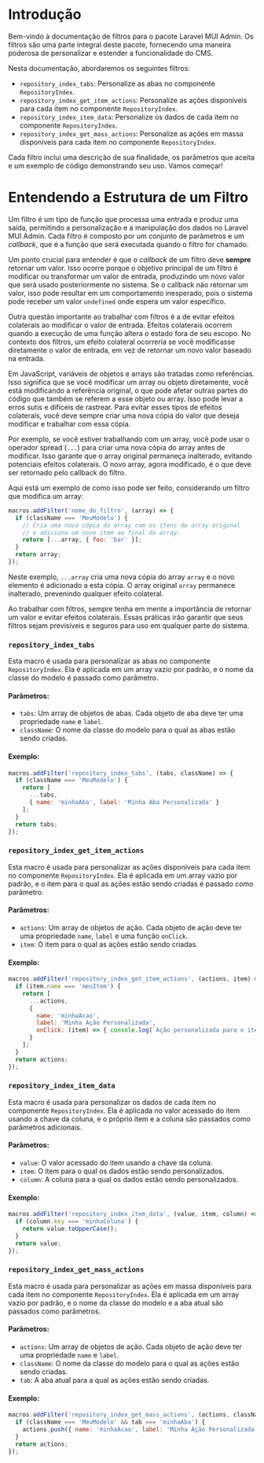 # Introdução

Bem-vindo à documentação de filtros para o pacote Laravel MUI Admin. Os filtros são uma parte integral deste pacote, fornecendo uma maneira poderosa de personalizar e estender a funcionalidade do CMS.

Nesta documentação, abordaremos os seguintes filtros:

- `repository_index_tabs`: Personalize as abas no componente `RepositoryIndex`.
- `repository_index_get_item_actions`: Personalize as ações disponíveis para cada item no componente `RepositoryIndex`.
- `repository_index_item_data`: Personalize os dados de cada item no componente `RepositoryIndex`.
- `repository_index_get_mass_actions`: Personalize as ações em massa disponíveis para cada item no componente `RepositoryIndex`.

Cada filtro inclui uma descrição de sua finalidade, os parâmetros que aceita e um exemplo de código demonstrando seu uso. Vamos começar!

# Entendendo a Estrutura de um Filtro

Um filtro é um tipo de função que processa uma entrada e produz uma saída, permitindo a personalização e a manipulação dos dados no Laravel MUI Admin. Cada filtro é composto por um conjunto de parâmetros e um *callback*, que é a função que será executada quando o filtro for chamado.

Um ponto crucial para entender é que o *callback* de um filtro deve **sempre** retornar um valor. Isso ocorre porque o objetivo principal de um filtro é modificar ou transformar um valor de entrada, produzindo um novo valor que será usado posteriormente no sistema. Se o callback não retornar um valor, isso pode resultar em um comportamento inesperado, pois o sistema pode receber um valor `undefined` onde espera um valor específico.

Outra questão importante ao trabalhar com filtros é a de evitar efeitos colaterais ao modificar o valor de entrada. Efeitos colaterais ocorrem quando a execução de uma função altera o estado fora de seu escopo. No contexto dos filtros, um efeito colateral ocorreria se você modificasse diretamente o valor de entrada, em vez de retornar um novo valor baseado na entrada.

Em JavaScript, variáveis de objetos e arrays são tratadas como referências. Isso significa que se você modificar um array ou objeto diretamente, você está modificando a referência original, o que pode afetar outras partes do código que também se referem a esse objeto ou array. Isso pode levar a erros sutis e difíceis de rastrear. Para evitar esses tipos de efeitos colaterais, você deve sempre criar uma nova cópia do valor que deseja modificar e trabalhar com essa cópia.

Por exemplo, se você estiver trabalhando com um array, você pode usar o operador spread (`...`) para criar uma nova cópia do array antes de modificar. Isso garante que o array original permaneça inalterado, evitando potenciais efeitos colaterais. O novo array, agora modificado, é o que deve ser retornado pelo callback do filtro.

Aqui está um exemplo de como isso pode ser feito, considerando um filtro que modifica um array:

```javascript
macros.addFilter('nome_do_filtro', (array) => {
  if (className === 'MeuModelo') {
    // Cria uma nova cópia do array com os itens do array original
    // e adiciona um novo item ao final do array.
    return [...array, { foo: 'bar' }];
  }
  return array;
});
```

Neste exemplo, `...array` cria uma nova cópia do array `array` e o novo elemento é adicionado a esta cópia. O array original `array` permanece inalterado, prevenindo qualquer efeito colateral. 

Ao trabalhar com filtros, sempre tenha em mente a importância de retornar um valor e evitar efeitos colaterais. Essas práticas irão garantir que seus filtros sejam previsíveis e seguros para uso em qualquer parte do sistema.

### `repository_index_tabs`

Esta macro é usada para personalizar as abas no componente `RepositoryIndex`. Ela é aplicada em um array vazio por padrão, e o nome da classe do modelo é passado como parâmetro.

#### Parâmetros:

- `tabs`: Um array de objetos de abas. Cada objeto de aba deve ter uma propriedade `name` e `label`.
- `className`: O nome da classe do modelo para o qual as abas estão sendo criadas.

#### Exemplo:

```javascript
macros.addFilter('repository_index_tabs', (tabs, className) => {
  if (className === 'MeuModelo') {
    return [
      ...tabs, 
      { name: 'minhaAba', label: 'Minha Aba Personalizada' }
    ];
  }
  return tabs;
});
```

### `repository_index_get_item_actions`

Esta macro é usada para personalizar as ações disponíveis para cada item no componente `RepositoryIndex`. Ela é aplicada em um array vazio por padrão, e o item para o qual as ações estão sendo criadas é passado como parâmetro.

#### Parâmetros:

- `actions`: Um array de objetos de ação. Cada objeto de ação deve ter uma propriedade `name`, `label` e uma função `onClick`.
- `item`: O item para o qual as ações estão sendo criadas.

#### Exemplo:

```javascript
macros.addFilter('repository_index_get_item_actions', (actions, item) => {
  if (item.name === 'meuItem') {
    return [
      ...actions, 
      {
        name: 'minhaAcao',
        label: 'Minha Ação Personalizada',
        onClick: (item) => { console.log(`Ação personalizada para o item: ${item.id}`); },
      }
    ];
  }
  return actions;
});
```

### `repository_index_item_data`

Esta macro é usada para personalizar os dados de cada item no componente `RepositoryIndex`. Ela é aplicada no valor acessado do item usando a chave da coluna, e o próprio item e a coluna são passados como parâmetros adicionais.

#### Parâmetros:

- `value`: O valor acessado do item usando a chave da coluna.
- `item`: O item para o qual os dados estão sendo personalizados.
- `column`: A coluna para a qual os dados estão sendo personalizados.

#### Exemplo:

```javascript
macros.addFilter('repository_index_item_data', (value, item, column) => {
  if (column.key === 'minhaColuna') {
    return value.toUpperCase();
  }
  return value;
});
```

### `repository_index_get_mass_actions`

Esta macro é usada para personalizar as ações em massa disponíveis para cada item no componente `RepositoryIndex`. Ela é aplicada em um array vazio por padrão, e o nome da classe do modelo e a aba atual são passados como parâmetros.

#### Parâmetros:

- `actions`: Um array de objetos de ação. Cada objeto de ação deve ter uma propriedade `name` e `label`.
- `className`: O nome da classe do modelo para o qual as ações estão sendo criadas.
- `tab`: A aba atual para a qual as ações estão sendo criadas.

#### Exemplo:

```javascript
macros.addFilter('repository_index_get_mass_actions', (actions, className, tab) => {
  if (className === 'MeuModelo' && tab === 'minhaAba') {
    actions.push({ name: 'minhaAcao', label: 'Minha Ação Personalizada' });
  }
  return actions;
});
```

